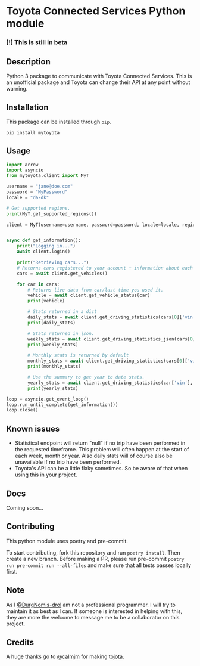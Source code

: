 # Toyota Connected Services Python module

### [!] **This is still in beta**

## Description

Python 3 package to communicate with Toyota Connected Services.
This is an unofficial package and Toyota can change their API at any point without warning.

## Installation

This package can be installed through `pip`.

```text
pip install mytoyota
```

## Usage

```python
import arrow
import asyncio
from mytoyota.client import MyT

username = "jane@doe.com"
password = "MyPassword"
locale = "da-dk"

# Get supported regions.
print(MyT.get_supported_regions())

client = MyT(username=username, password=password, locale=locale, region="europe")


async def get_information():
    print("Logging in...")
    await client.login()

    print("Retrieving cars...")
    # Returns cars registered to your account + information about each car.
    cars = await client.get_vehicles()

    for car in cars:
        # Returns live data from car/last time you used it.
        vehicle = await client.get_vehicle_status(car)
        print(vehicle)

        # Stats returned in a dict
        daily_stats = await client.get_driving_statistics(cars[0]['vin'], interval="day")
        print(daily_stats)

        # Stats returned in json.
        weekly_stats = await client.get_driving_statistics_json(cars[0]['vin'], interval="week")
        print(weekly_stats)

        # Monthly stats is returned by default
        monthly_stats = await client.get_driving_statistics(cars[0]['vin'])
        print(monthly_stats)

        # Use the summary to get year to date stats.
        yearly_stats = await client.get_driving_statistics(car['vin'], interval="month", from_date=(arrow.now().floor("year").format("YYYY-MM-DD")))
        print(yearly_stats)

loop = asyncio.get_event_loop()
loop.run_until_complete(get_information())
loop.close()

```

## Known issues

- Statistical endpoint will return "null" if no trip have been performed in the requested timeframe. This problem will often happen at the start of each week, month or year. Also daily stats will of course also be unavailable if no trip have been performed.
- Toyota's API can be a little flaky sometimes. So be aware of that when using this in your project.

## Docs

Coming soon...

## Contributing

This python module uses poetry and pre-commit.

To start contributing, fork this repository and run `poetry install`. Then create a new branch. Before making a PR, please run pre-commit `poetry run pre-commit run --all-files` and make sure that all tests passes locally first.

## Note

As I [@DurgNomis-drol](https://github.com/DurgNomis-drol) am not a professional programmer. I will try to maintain it as best as I can. If someone is interested in helping with this, they are more the welcome to message me to be a collaborator on this project.

## Credits

A huge thanks go to [@calmjm](https://github.com/calmjm) for making [tojota](https://github.com/calmjm/tojota).
